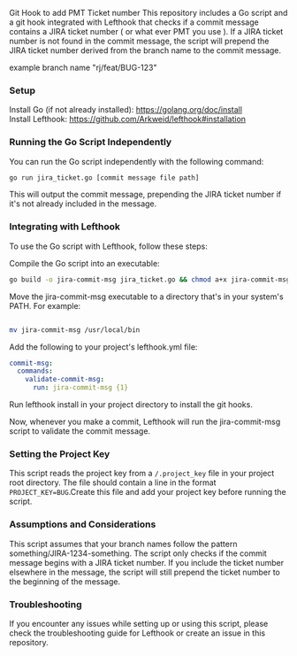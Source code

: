 Git Hook to add PMT Ticket number
This repository includes a Go script and a git hook integrated 
with Lefthook that checks if a commit message contains a JIRA ticket number ( or what ever PMT you use ).
If a JIRA ticket number is not found in the commit message, the script will prepend the JIRA ticket number derived from the branch name to the commit message.

example branch name "rj/feat/BUG-123"

### Setup
Install Go (if not already installed): https://golang.org/doc/install  
Install Lefthook: https://github.com/Arkweid/lefthook#installation


### Running the Go Script Independently

You can run the Go script independently with the following command:

```bash
go run jira_ticket.go [commit message file path]
```

This will output the commit message, prepending the JIRA ticket number if it's not already included in the message.

### Integrating with Lefthook
To use the Go script with Lefthook, follow these steps:

Compile the Go script into an executable:

```bash
go build -o jira-commit-msg jira_ticket.go && chmod a+x jira-commit-msg
```

Move the jira-commit-msg executable to a directory that's in your system's PATH. For example:

```bash

mv jira-commit-msg /usr/local/bin
```

Add the following to your project's lefthook.yml file:

```yml
commit-msg:
  commands:
    validate-commit-msg:
      run: jira-commit-msg {1}
```
Run lefthook install in your project directory to install the git hooks.


Now, whenever you make a commit, Lefthook will run the jira-commit-msg script to validate the commit message.

### Setting the Project Key
This script reads the project key from a `/.project_key` file in your project root directory. The file should contain a line in the format `PROJECT_KEY=BUG`.Create this file and add your project key before running the script.


### Assumptions and Considerations
This script assumes that your branch names follow the pattern something/JIRA-1234-something.
The script only checks if the commit message begins with a JIRA ticket number. If you include the ticket number elsewhere in the message, the script will still prepend the ticket number to the beginning of the message.

### Troubleshooting
If you encounter any issues while setting up or using this script, please check the troubleshooting guide for Lefthook or create an issue in this repository.
